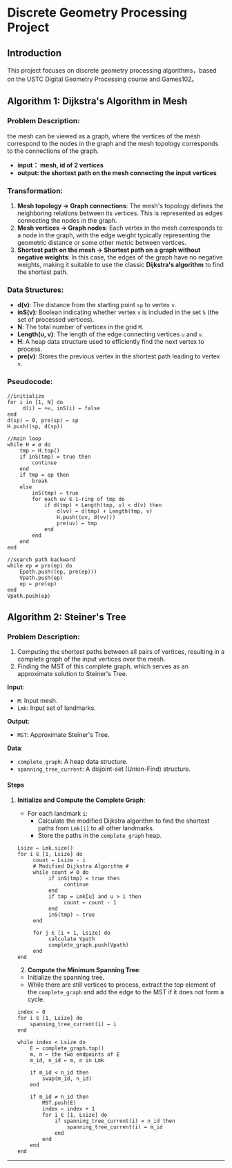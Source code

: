 
# Discrete Geometry Processing Project


## Introduction

This project focuses on discrete geometry processing algorithms，based on the USTC Digital Geometry Processing course and Games102。


## Algorithm 1: Dijkstra's Algorithm in Mesh


### Problem Description:

the mesh can be viewed as a graph, where the vertices of the mesh correspond to the nodes in the graph and the mesh topology corresponds to the connections of the graph.

- **input： mesh, id of 2 vertices**
- **output:  the shortest path on the mesh connecting the input vertices**

### Transformation:

1. **Mesh topology -> Graph connections**:
   The mesh's topology defines the neighboring relations between its vertices. This is represented as edges connecting the nodes in the graph.
2. **Mesh vertices -> Graph nodes**:
   Each vertex in the mesh corresponds to a node in the graph, with the edge weight typically representing the geometric distance or some other metric between vertices.
3. **Shortest path on the mesh -> Shortest path on a graph without negative weights**:
   In this case, the edges of the graph have no negative weights, making it suitable to use the classic **Dijkstra's algorithm** to find the shortest path.

### Data Structures:

- **d(v)**: The distance from the starting point `sp` to vertex `v`.
- **inS(v)**: Boolean indicating whether vertex `v` is included in the set `S` (the set of processed vertices).
- **N**: The total number of vertices in the grid `M`.
- **Length(u, v)**: The length of the edge connecting vertices `u` and `v`.
- **H**: A heap data structure used to efficiently find the next vertex to process.
- **pre(v)**: Stores the previous vertex in the shortest path leading to vertex `v`.


### Pseudocode:

```pseudo
//initialize
for i in [1, N] do
     d(i) ← +∞, inS(i) ← false
end
d(sp) ← 0, pre(sp) ← sp
H.push((sp, d(sp))

//main loop 
while H ≠ ø do
    tmp ← H.top()
    if inS(tmp) = true then
        continue
    end
    if tmp = ep then
        break
    else
        inS(tmp) ← true
        for each uv ∈ 1-ring of tmp do
            if d(tmp) + Length(tmp, v) < d(v) then
                d(vv) ← d(tmp) + Length(tmp, v)
                H.push((uv, d(vv)))
                pre(uv) ← tmp
            end
        end
    end
end

//search path backward
while ep ≠ pre(ep) do
    Epath.push((ep, pre(ep)))
    Vpath.push(ep)
    ep ← pre(ep)
end
Vpath.push(ep)

```
## Algorithm 2: Steiner's Tree

### Problem Description:

1. Computing the shortest paths between all pairs of vertices, resulting in a complete graph of the input vertices over the mesh.
2. Finding the MST of this complete graph, which serves as an approximate solution to Steiner's Tree.

**Input**: 
- `M`: Input mesh.
- `Lmk`: Input set of landmarks.

**Output**: 
- `MST`: Approximate Steiner's Tree.

**Data**:
- `complete_graph`: A heap data structure.
- `spanning_tree_current`: A disjoint-set (Union-Find) structure.

#### Steps

1. **Initialize and Compute the Complete Graph**:
     - For each landmark `i`:
          - Calculate the modified Dijkstra algorithm to find the shortest paths from `Lmk[i]` to all other landmarks.
          - Store the paths in the `complete_graph` heap.

     ```pseudo
     Lsize ← Lmk.size()
     for i ∈ [1, Lsize] do
          count ← Lsize - i
          # Modified Dijkstra Algorithm #
          while count ≠ 0 do
               if inS(tmp) = true then
                    continue
               end
               if tmp = Lmk[u] and u > i then
                    count ← count - 1
               end
               inS(tmp) ← true
          end
          
          for j ∈ [i + 1, Lsize] do
               calculate Vpath
               complete_graph.push(Vpath)
          end
     end
     ```

    2. **Compute the Minimum Spanning Tree**:
    - Initialize the spanning tree.
    - While there are still vertices to process, extract the top element of the `complete_graph` and add the edge to the MST if it does not form a cycle.


    ```pseudo
    index ← 0
    for i ∈ [1, Lsize] do
        spanning_tree_current(i) ← i
    end
    
    while index < Lsize do
        E ← complete_graph.top()
        m, n ← the two endpoints of E
        m_id, n_id ← m, n in Lmk
        
        if m_id < n_id then
            swap(m_id, n_id)
        end
        
        if m_id ≠ n_id then
            MST.push(E)
            index ← index + 1
            for i ∈ [1, Lsize] do
                if spanning_tree_current(i) = n_id then
                    spanning_tree_current(i) ← m_id
                end
            end
        end
    end
    ```

---

